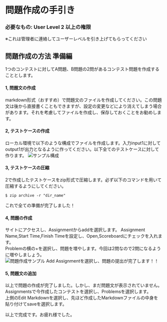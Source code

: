 # 問題作成の手引き

### 必要なもの: User Level 2 以上の権限
※これは管理者に連絡してユーザーレベルを引き上げてもらってください

## 問題作成の方法 準備編
1つのコンテストに対してA問題、B問題の2問があるコンテスト問題を作成することとします。  

#### 1, 問題文の作成
markdown形式（おすすめ）で問題文のファイルを作成してください。この問題文は後から直接書くこともできますが、設定の変更などにより消えてしまう場合があります。それを考慮してファイルを作成し、保存しておくことをお勧めします。  

#### 2, テストケースの作成
ローカル環境で以下のような構成でファイルを作成します。入力input1に対してoutput1が出力となるように作ってください。以下全てのテストケースに対して作ります。
![サンプル構成](https://user-images.githubusercontent.com/47267817/65404962-c908fe00-de15-11e9-9306-becfe187bad6.png)

#### 3, テストケースの圧縮
2で作成したテストケースをzip形式で圧縮します。必ず以下のコマンドを用いて圧縮するようにしてください。  
```
$ zip archive -r "dir_name"
```
これで全ての準備が完了しました！

#### 4, 問題の作成
サイトにアクセスし、Assignmentからaddを選択します。
Assignment Name,Start Time,Finish Timeを設定し、Open,Scoreboardにチェックを入れます。  
Problemの横の+を選択し、問題を増やします。今回は2問なので2問になるように増やしましょう。  
![問題作成サンプル](https://user-images.githubusercontent.com/47267817/65406755-73cfeb00-de1b-11e9-9cd3-d1af2163fff7.png)
Add Assignmentを選択し、問題の提出が完了します！！  


#### 5, 問題文の追加
以上で問題の作成が完了しました。しかし、まだ問題文が表示されていません。Assignmentsで今作成したコンテストを選択し、Problemsを選択します。  
上側のEdit Markdownを選択し、先ほど作成したMarkdownファイルの中身を貼り付けてsaveを選択します。

以上で完成です。お疲れ様でした。
